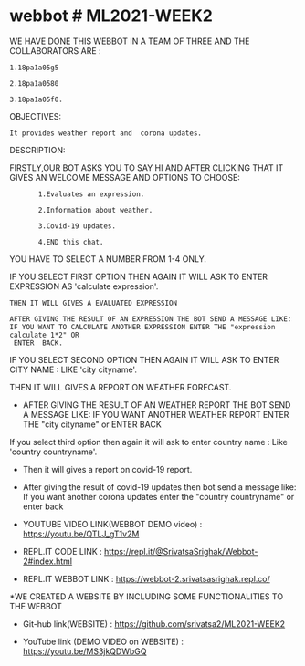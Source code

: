 # webbot # ML2021-WEEK2


 WE HAVE DONE THIS WEBBOT IN A TEAM OF THREE AND THE COLLABORATORS ARE :

    1.18pa1a05g5
   
    2.18pa1a0580
   
    3.18pa1a05f0.

 OBJECTIVES: 
 
    It provides weather report and  corona updates.
 
 DESCRIPTION:
 
 FIRSTLY,OUR BOT ASKS YOU TO SAY HI AND AFTER CLICKING THAT IT GIVES AN WELCOME MESSAGE AND OPTIONS TO CHOOSE:
   
           1.Evaluates an expression.
           
           2.Information about weather.
           
           3.Covid-19 updates.
           
           4.END this chat.
           
  YOU HAVE TO SELECT A NUMBER FROM 1-4 ONLY.
  
   
  IF YOU SELECT FIRST OPTION THEN AGAIN IT WILL ASK TO ENTER EXPRESSION AS 'calculate expression'.
  
    THEN IT WILL GIVES A EVALUATED EXPRESSION
     
    AFTER GIVING THE RESULT OF AN EXPRESSION THE BOT SEND A MESSAGE LIKE: IF YOU WANT TO CALCULATE ANOTHER EXPRESSION ENTER THE "expression calculate 1*2" OR
     ENTER  BACK.
         
         
  IF YOU SELECT SECOND OPTION THEN AGAIN IT WILL ASK TO ENTER CITY NAME : LIKE 'city cityname'.
  
  THEN IT WILL GIVES A REPORT ON WEATHER FORECAST.
     
   * AFTER GIVING THE RESULT OF AN WEATHER REPORT THE BOT SEND A MESSAGE LIKE: IF YOU WANT ANOTHER WEATHER REPORT ENTER THE "city cityname" or
     ENTER BACK
  
 
  If you select third option then again it will ask to enter country name : Like 'country countryname'.
  
   * Then it will gives a report on covid-19 report.
     
   * After giving the result of covid-19 updates then bot send a message like: If you want another corona updates enter the "country countryname" or
     enter back
     
   
   * YOUTUBE VIDEO LINK(WEBBOT DEMO video) : https://youtu.be/QTLJ_gT1v2M
   
   
   * REPL.IT CODE LINK : https://repl.it/@SrivatsaSrighak/Webbot-2#index.html
   
   
   * REPL.IT WEBBOT LINK : https://webbot-2.srivatsasrighak.repl.co/
   
  *WE CREATED A WEBSITE BY INCLUDING SOME FUNCTIONALITIES TO THE WEBBOT

   * Git-hub link(WEBSITE) : https://github.com/srivatsa2/ML2021-WEEK2
      

   * YouTube link (DEMO VIDEO on WEBSITE) : https://youtu.be/MS3jkQDWbGQ
   
   
  
   
   
   
   
   
   
  







         
